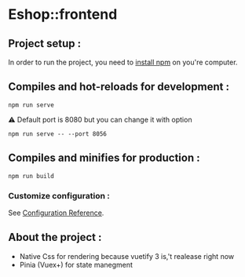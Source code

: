 # Eshop::frontend

## Project setup :

In order to run the project, you need to [install npm](https://docs.npmjs.com/downloading-and-installing-node-js-and-npm) on you're computer.

## Compiles and hot-reloads for development :
```
npm run serve
```
:warning: Default port is 8080 but you can change it with option
```
npm run serve -- --port 8056
```

## Compiles and minifies for production :
```
npm run build
```

### Customize configuration :
See [Configuration Reference](https://cli.vuejs.org/config/).

## About the project :

  - Native Css for rendering because vuetify 3 is,'t realease right now
  - Pinia (Vuex+) for state manegment

